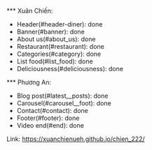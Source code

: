 *** Xuân Chiến:
- Header(#header-diner): done
- Banner(#banner): done
- About us(#about_us): done
- Restaurant(#restaurant): done
- Categories(#category): done
- List food(#list_food): done
- Deliciousness(#deliciousness): done


*** Phương An:
- Blog post(#latest__posts): done
- Carousel(#carousel__foot): done
- Contact(#contact): done
- Footer(#footer): done
- Video end(#end): done

Link: https://xuanchienueh.github.io/chien_222/
